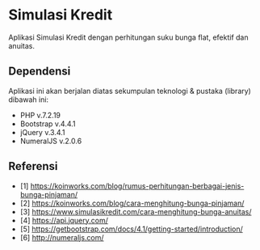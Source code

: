 # Simulasi Kredit
Aplikasi Simulasi Kredit dengan perhitungan suku bunga flat, efektif dan anuitas.

## Dependensi
Aplikasi ini akan berjalan diatas sekumpulan teknologi & pustaka (library) dibawah ini:

- PHP v.7.2.19
- Bootstrap v.4.4.1
- jQuery v.3.4.1
- NumeralJS v.2.0.6

## Referensi
- [1] https://koinworks.com/blog/rumus-perhitungan-berbagai-jenis-bunga-pinjaman/
- [2] https://koinworks.com/blog/cara-menghitung-bunga-pinjaman/
- [3] https://www.simulasikredit.com/cara-menghitung-bunga-anuitas/
- [4] https://api.jquery.com/
- [5] https://getbootstrap.com/docs/4.1/getting-started/introduction/
- [6] http://numeraljs.com/ 
